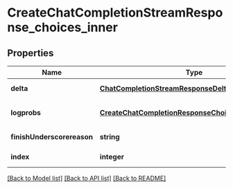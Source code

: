 # CreateChatCompletionStreamResponse_choices_inner

## Properties
Name | Type | Description | Notes
------------ | ------------- | ------------- | -------------
**delta** | [**ChatCompletionStreamResponseDelta**](ChatCompletionStreamResponseDelta.md) |  | [default to null]
**logprobs** | [**CreateChatCompletionResponseChoicesInnerLogprobs**](CreateChatCompletionResponseChoicesInnerLogprobs.md) |  | [optional] [default to null]
**finishUnderscorereason** | **string** |  | [default to null]
**index** | **integer** |  | [default to null]

[[Back to Model list]](../README.md#documentation-for-models) [[Back to API list]](../README.md#documentation-for-api-endpoints) [[Back to README]](../README.md)


